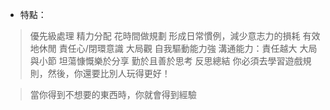 * 特點：

> 優先級處理
> 精力分配 花時間做規劃 形成日常慣例，減少意志力的損耗
> 有效地休閒
> 責任心/閉環意識
> 大局觀
> 自我驅動能力強
> 溝通能力：責任越大
> 大局與小節
> 坦蕩慷慨樂於分享
> 勤於且善於思考 反思總結 你必須去學習遊戲規則，然後，你還要比別人玩得更好！

> 當你得到不想要的東西時，你就會得到經驗